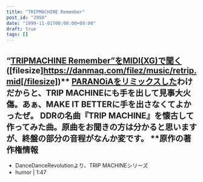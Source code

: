 ```yaml
---
title: "TRIPMACHINE Remember"
post_id: "2950"
date: "1999-11-01T00:00:00+09:00"
draft: true
tags: []
---
```



## “[TRIPMACHINE Remember”をMIDI(XG)で聞く](https://danmaq.com/filez/music/retrip.mid) ([filesize]https://danmaq.com/filez/music/retrip.mid[/filesize])** [PARANOiAをリミックスした](https://danmaq.com/2942)わけだからと、TRIP MACHINEにも手を出して見事大火傷。あぁ、MAKE IT BETTERに手を出さなくてよかったぜ。 DDRの名曲『TRIP MACHINE』を懐古して作ってみた曲。原曲をお聞きの方は分かると思いますが、終盤の部分の音程がなんか変です。  **原作の著作権情報

  * DanceDanceRevolutionより、TRIP MACHINEシリーズ
  * humor | 1:47
